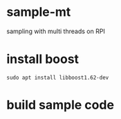 # sample-mt
sampling with multi threads on RPI

# install boost

```
sudo apt install libboost1.62-dev
```

# build sample code 
